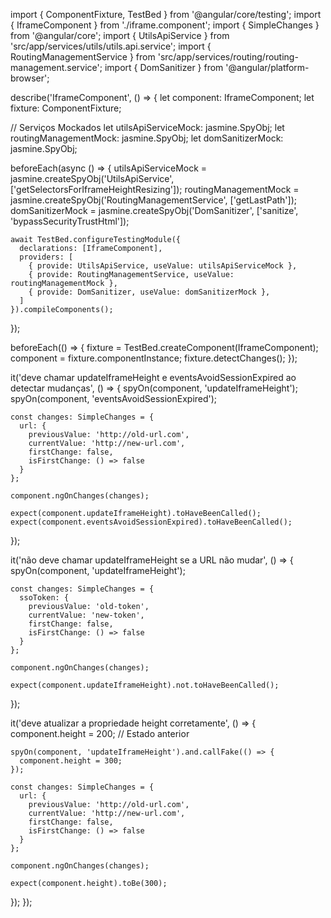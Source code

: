 import { ComponentFixture, TestBed } from '@angular/core/testing';
import { IframeComponent } from './iframe.component';
import { SimpleChanges } from '@angular/core';
import { UtilsApiService } from 'src/app/services/utils/utils.api.service';
import { RoutingManagementService } from 'src/app/services/routing/routing-management.service';
import { DomSanitizer } from '@angular/platform-browser';

describe('IframeComponent', () => {
  let component: IframeComponent;
  let fixture: ComponentFixture<IframeComponent>;

  // Serviços Mockados
  let utilsApiServiceMock: jasmine.SpyObj<UtilsApiService>;
  let routingManagementMock: jasmine.SpyObj<RoutingManagementService>;
  let domSanitizerMock: jasmine.SpyObj<DomSanitizer>;

  beforeEach(async () => {
    utilsApiServiceMock = jasmine.createSpyObj('UtilsApiService', ['getSelectorsForIframeHeightResizing']);
    routingManagementMock = jasmine.createSpyObj('RoutingManagementService', ['getLastPath']);
    domSanitizerMock = jasmine.createSpyObj('DomSanitizer', ['sanitize', 'bypassSecurityTrustHtml']);

    await TestBed.configureTestingModule({
      declarations: [IframeComponent],
      providers: [
        { provide: UtilsApiService, useValue: utilsApiServiceMock },
        { provide: RoutingManagementService, useValue: routingManagementMock },
        { provide: DomSanitizer, useValue: domSanitizerMock },
      ]
    }).compileComponents();
  });

  beforeEach(() => {
    fixture = TestBed.createComponent(IframeComponent);
    component = fixture.componentInstance;
    fixture.detectChanges();
  });

  it('deve chamar updateIframeHeight e eventsAvoidSessionExpired ao detectar mudanças', () => {
    spyOn(component, 'updateIframeHeight');
    spyOn(component, 'eventsAvoidSessionExpired');

    const changes: SimpleChanges = {
      url: {
        previousValue: 'http://old-url.com',
        currentValue: 'http://new-url.com',
        firstChange: false,
        isFirstChange: () => false
      }
    };

    component.ngOnChanges(changes);

    expect(component.updateIframeHeight).toHaveBeenCalled();
    expect(component.eventsAvoidSessionExpired).toHaveBeenCalled();
  });

  it('não deve chamar updateIframeHeight se a URL não mudar', () => {
    spyOn(component, 'updateIframeHeight');

    const changes: SimpleChanges = {
      ssoToken: {
        previousValue: 'old-token',
        currentValue: 'new-token',
        firstChange: false,
        isFirstChange: () => false
      }
    };

    component.ngOnChanges(changes);

    expect(component.updateIframeHeight).not.toHaveBeenCalled();
  });

  it('deve atualizar a propriedade height corretamente', () => {
    component.height = 200; // Estado anterior

    spyOn(component, 'updateIframeHeight').and.callFake(() => {
      component.height = 300;
    });

    const changes: SimpleChanges = {
      url: {
        previousValue: 'http://old-url.com',
        currentValue: 'http://new-url.com',
        firstChange: false,
        isFirstChange: () => false
      }
    };

    component.ngOnChanges(changes);

    expect(component.height).toBe(300);
  });
});
